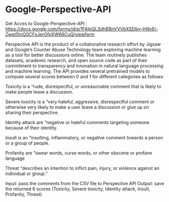 # Google-Perspective-API

Get Acces to Google-Perspective-API : https://docs.google.com/forms/d/e/1FAIpQLSdhBBnVVVbXSElby-jhNnEj-Zwpt5toQSCFsJerGfpXW66CuQ/viewform

Perspective API is the product of a collaborative research effort by Jigsaw and Google’s Counter Abuse
Technology team exploring machine learning as a tool for better discussions online. The team routinely
publishes datasets, academic research, and open source code as part of their commitment to transparency
and innovation in natural language processing and machine learning. The API provides several pretrained models to compute several scores between 0 and 1 for different categories as follows:

Toxicity is a “rude, disrespectful, or unreasonable comment that is likely to make people leave a
discussion.

Severe toxicity is a “very hateful, aggressive, disrespectful comment or otherwise very likely to
make a user leave a discussion or give up on sharing their perspective.

Identity attack are “negative or hateful comments targeting someone because of their identity.

Insult is an “insulting, inflammatory, or negative comment towards a person or a group of
people.

Profanity are “swear words, curse words, or other obscene or profane language

Threat “describes an intention to inflict pain, injury, or violence against an individual or group.”

Input: pass the comments from the CSV file to Perspective API 
Output: save the returned 6 scores (Toxicity, Severe toxicity, Identity attack, Insult, Profanity, Threat)

